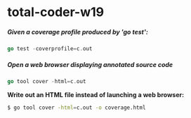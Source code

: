 # total-coder-w19

##### Given a coverage profile produced by 'go test':

```go
go test -coverprofile=c.out
```

##### Open a web browser displaying annotated source code

```go
go tool cover -html=c.out
```

**Write out an HTML file instead of launching a web browser:**

```sh
$ go tool cover -html=c.out -o coverage.html
```

